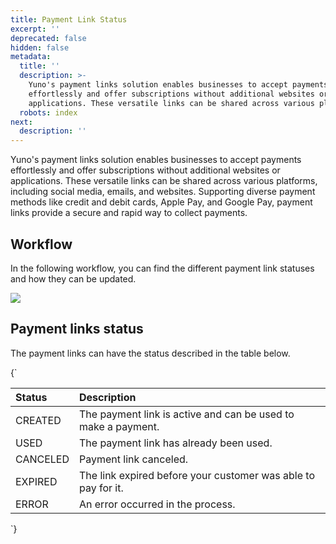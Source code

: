 ```yaml
---
title: Payment Link Status
excerpt: ''
deprecated: false
hidden: false
metadata:
  title: ''
  description: >-
    Yuno's payment links solution enables businesses to accept payments
    effortlessly and offer subscriptions without additional websites or
    applications. These versatile links can be shared across various platforms.
  robots: index
next:
  description: ''
---
```

Yuno's payment links solution enables businesses to accept payments effortlessly and offer subscriptions without additional websites or applications. These versatile links can be shared across various platforms, including social media, emails, and websites. Supporting diverse payment methods like credit and debit cards, Apple Pay, and Google Pay, payment links provide a secure and rapid way to collect payments.

## Workflow

In the following workflow, you can find the different payment link statuses and how they can be updated.

<Image align="center" src="https://files.readme.io/054999389730071ce7c1f43d122500eebcdc07344293ab219cec1540edf64be4-Image_payment_link.png" />

## Payment links status

The payment links can have the status described in the table below.

<HTMLBlock>{`
<table>
<thead>
  <tr>
    <th>Status</th>
    <th>Description</th>
  </tr>
</thead>
<tbody>
  <tr>
    <td>CREATED</td>
    <td>The payment link is active and can be used to make a payment.</td>
  </tr>
  <tr>
    <td>USED</td>
    <td>The payment link has already been used.</td>
  </tr>
  <tr>
    <td>CANCELED</td>
    <td>Payment link canceled.</td>
  </tr>
  <tr>
    <td>EXPIRED</td>
    <td>The link expired before your customer was able to pay for it.</td>
  </tr>
  <tr>
    <td>ERROR</td>
    <td>An error occurred in the process.</td>
  </tr>
</tbody>
</table>

<style>
  table th {
    text-align: left;
  }
</style>
`}</HTMLBlock>